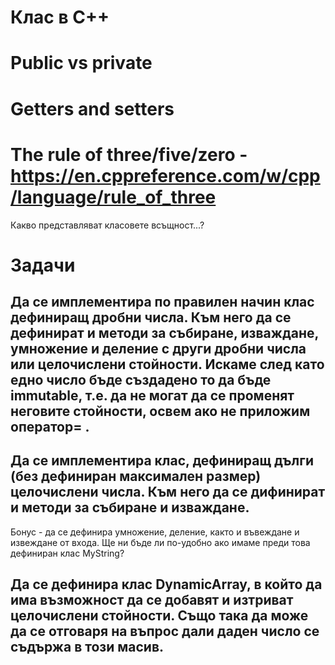 # Клас в C++

# Public vs private
# Getters and setters
# The rule of three/five/zero - https://en.cppreference.com/w/cpp/language/rule_of_three

Какво представляват класовете всъщност...?

# Задачи

## Да се имплементира по правилен начин клас дефиниращ дробни числа. Към него да се дефинират и методи за събиране, изваждане, умножение и деление с други дробни числа или целочислени стойности. Искаме след като едно число бъде създадено то да бъде immutable, т.е. да не могат да се променят неговите стойности, освем ако не приложим оператор= .

## Да се имплементира клас, дефиниращ дълги (без дефиниран максимален размер) целочислени числа. Към него да се дифинират и методи за събиране и изваждане.
Бонус - да се дефинира умножение, деление, както и въвеждане и извеждане от входа.
Ще ни бъде ли по-удобно ако имаме преди това дефиниран клас MyString?

## Да се дeфинира клас DynamicArray, в който да има възможност да се добавят и изтриват целочислени стойности. Също така да може да се отговаря на въпрос дали даден число се съдържа в този масив.
